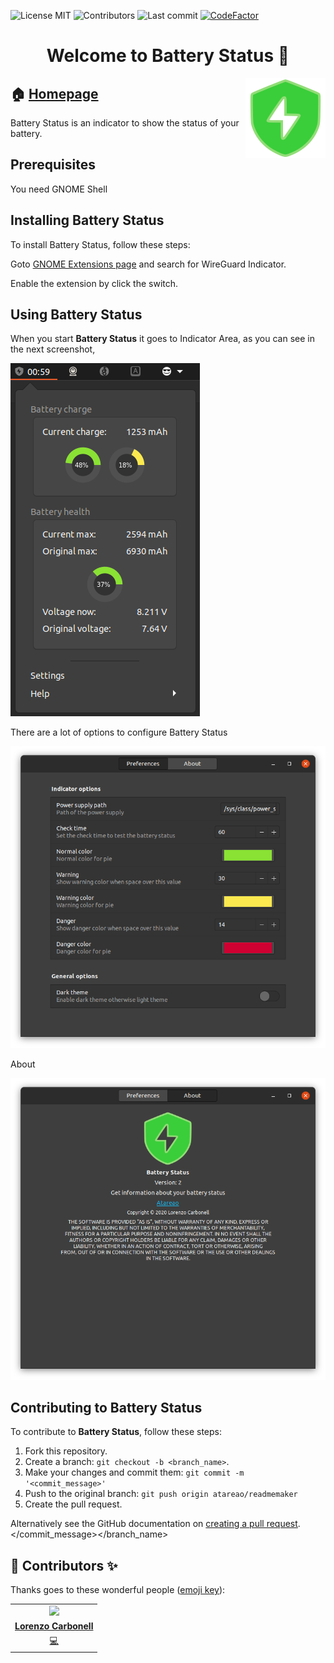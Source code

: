 
<!-- start project-info -->
<!--
project_title: Battery Status
github_project: https://github.com/atareao/battery-status
license: MIT
icon: /datos/Sync/Programacion/gnome-shell/battery-status@atareao.es/icons/battery-status-icon.svg
homepage: https://www.atareao.es/aplicacion/battery-status
license-badge: True
contributors-badge: True
lastcommit-badge: True
codefactor-badge: True
--->

<!-- end project-info -->

<!-- start badges -->

![License MIT](https://img.shields.io/badge/license-MIT-green)
![Contributors](https://img.shields.io/github/contributors-anon/atareao/battery-status)
![Last commit](https://img.shields.io/github/last-commit/atareao/battery-status)
[![CodeFactor](https://www.codefactor.io/repository/github/atareao/battery-status/badge/master)](https://www.codefactor.io/repository/github/atareao/battery-status/overview/master)
<!-- end badges -->

<!-- start description -->
<h1 align="center">Welcome to <span id="project_title">Battery Status</span> 👋</h1>
<p>
<a href="https://www.atareao.es/aplicacion/battery-status" id="homepage" rel="nofollow">
<img align="right" height="128" id="icon" src="icons/battery-status-icon.svg" width="128"/>
</a>
</p>
<h2>🏠 <a href="https://www.atareao.es/aplicacion/battery-status" id="homepage">Homepage</a></h2>
<p><span id="project_title">Battery Status</span> is an indicator to show the status of your battery.</p>

<!-- end description -->

<!-- start prerequisites -->
## Prerequisites

You need GNOME Shell
<!-- end prerequisites -->

<!-- start installing -->
## Installing <span id="project_title">Battery Status</span>

To install <span id="project_title">Battery Status</span>, follow these steps:

Goto [GNOME Extensions page](https://extensions.gnome.org/) and search for WireGuard Indicator.

Enable the extension by click the switch.

<!-- end installing -->

<!-- start using -->
## Using <span id="project_title">Battery Status</span>

When you start **<span id="project_title">Battery Status</span>** it goes to Indicator Area, as you can see in the next screenshot,

![Battery Status](./screenshots/screenshot_01.png)

There are a lot of options to configure <span id="project_title">Battery Status</span>

![Battery Status](./screenshots/screenshot_02.png)

About

![Battery Status](./screenshots/screenshot_03.png)
<!-- end using -->

<!-- start contributing -->
## Contributing to <span id="project_title">Battery Status</span>

To contribute to **<span id="project_title">Battery Status</span>**, follow these steps:

1. Fork this repository.
2. Create a branch: `git checkout -b <branch_name>`.
3. Make your changes and commit them: `git commit -m '<commit_message>'`
4. Push to the original branch: `git push origin atareao/readmemaker`
5. Create the pull request.

Alternatively see the GitHub documentation on [creating a pull request](https://help.github.com/en/github/collaborating-with-issues-and-pull-requests/creating-a-pull-request).
</commit_message></branch_name>

<!-- end contributing -->

<!-- start contributors -->
## 👤 Contributors ✨

Thanks goes to these wonderful people ([emoji key](https://allcontributors.org/docs/en/emoji-key)):



<!-- end contributors -->

<!-- start table-contributors -->

<table id="contributors">
	<tr id="info_avatar">
		<td id="atareao" align="center">
			<a href="https://github.com/atareao">
				<img src="https://avatars3.githubusercontent.com/u/298055?v=4" width="100px"/>
			</a>
		</td>
	</tr>
	<tr id="info_name">
		<td id="atareao" align="center">
			<a href="https://github.com/atareao">
				<strong>Lorenzo Carbonell</strong>
			</a>
		</td>
	</tr>
	<tr id="info_commit">
		<td id="atareao" align="center">
			<a href="/commits?author=atareao">
				<span id="role">💻</span>
			</a>
		</td>
	</tr>
</table>
<!-- end table-contributors -->
